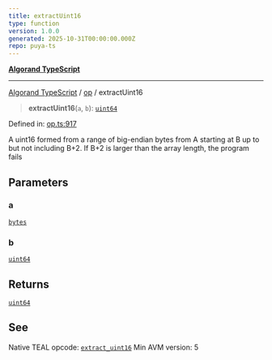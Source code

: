 ```yaml
---
title: extractUint16
type: function
version: 1.0.0
generated: 2025-10-31T00:00:00.000Z
repo: puya-ts
---
```


[**Algorand TypeScript**](/reference/algorand-typescript/api/readme/)

---

[Algorand TypeScript](docs/_md/modules) / [op](docs/_md/op/README) / extractUint16

> **extractUint16**(`a`, `b`): [`uint64`](/reference/algorand-typescript/api/index/type-aliases/uint64/)

Defined in: [op.ts:917](https://github.com/algorandfoundation/puya-ts/blob/main/packages/algo-ts/src/op.ts#L917)

A uint16 formed from a range of big-endian bytes from A starting at B up to but not including B+2. If B+2 is larger than the array length, the program fails

## Parameters

### a

[`bytes`](/reference/algorand-typescript/api/index/type-aliases/bytes/)

### b

[`uint64`](/reference/algorand-typescript/api/index/type-aliases/uint64/)

## Returns

[`uint64`](/reference/algorand-typescript/api/index/type-aliases/uint64/)

## See

Native TEAL opcode: [`extract_uint16`](https://dev.algorand.co/reference/algorand-teal/opcodes#extract_uint16)
Min AVM version: 5
